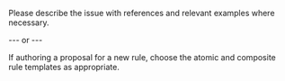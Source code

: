 Please describe the issue with references and relevant examples where necessary.

--- or ---

If authoring a proposal for a new rule, choose the atomic and composite rule templates as appropriate.